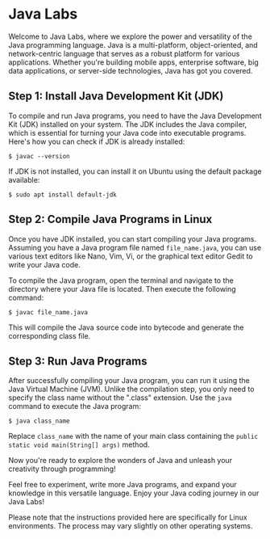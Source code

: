 # Java Labs

Welcome to Java Labs, where we explore the power and versatility of the Java programming language. Java is a multi-platform, object-oriented, and network-centric language that serves as a robust platform for various applications. Whether you're building mobile apps, enterprise software, big data applications, or server-side technologies, Java has got you covered.

## Step 1: Install Java Development Kit (JDK)

To compile and run Java programs, you need to have the Java Development Kit (JDK) installed on your system. The JDK includes the Java compiler, which is essential for turning your Java code into executable programs. Here's how you can check if JDK is already installed:

```shell
$ javac --version
```

If JDK is not installed, you can install it on Ubuntu using the default package available:

```shell
$ sudo apt install default-jdk
```

## Step 2: Compile Java Programs in Linux

Once you have JDK installed, you can start compiling your Java programs. Assuming you have a Java program file named `file_name.java`, you can use various text editors like Nano, Vim, Vi, or the graphical text editor Gedit to write your Java code.

To compile the Java program, open the terminal and navigate to the directory where your Java file is located. Then execute the following command:

```shell
$ javac file_name.java
```

This will compile the Java source code into bytecode and generate the corresponding class file.

## Step 3: Run Java Programs

After successfully compiling your Java program, you can run it using the Java Virtual Machine (JVM). Unlike the compilation step, you only need to specify the class name without the ".class" extension. Use the `java` command to execute the Java program:

```shell
$ java class_name
```

Replace `class_name` with the name of your main class containing the `public static void main(String[] args)` method.

Now you're ready to explore the wonders of Java and unleash your creativity through programming!

Feel free to experiment, write more Java programs, and expand your knowledge in this versatile language. Enjoy your Java coding journey in our Java Labs!

Please note that the instructions provided here are specifically for Linux environments. The process may vary slightly on other operating systems.
